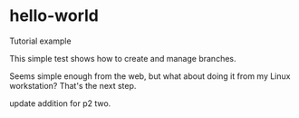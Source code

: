 # hello-world
Tutorial example

This simple test shows how to create and manage branches.

Seems simple enough from the web, but what about doing it from my Linux workstation? That's the next step.


update addition for p2 two.
